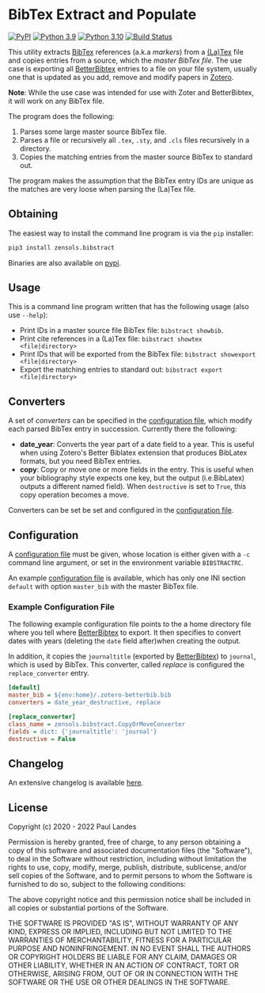 # BibTex Extract and Populate

[![PyPI][pypi-badge]][pypi-link]
[![Python 3.9][python39-badge]][python39-link]
[![Python 3.10][python310-badge]][python310-link]
[![Build Status][build-badge]][build-link]

This utility extracts [BibTex] references (a.k.a *markers*) from a [(La)Tex]
file and copies entries from a source, which the *master BibTex file*.  The use
case is exporting all [BetterBibtex] entries to a file on your file system,
usually one that is updated as you add, remove and modify papers in [Zotero].

**Note**:  While the use case was intended for use with Zoter and BetterBibtex,
it will work on any BibTex file.

The program does the following:
1. Parses some large master source BibTex file.
1. Parses a file or recursively all `.tex`, `.sty`, and `.cls` files
   recursively in a directory.
1. Copies the matching entries from the master source BibTex to standard out.

The program makes the assumption that the BibTex entry IDs are unique as the
matches are very loose when parsing the (La)Tex file.


## Obtaining

The easiest way to install the command line program is via the `pip` installer:
```bash
pip3 install zensols.bibstract
```

Binaries are also available on [pypi].


## Usage

This is a command line program written that has the following usage (also use
`--help`):

* Print IDs in a master source file BibTex file: `bibstract showbib`.
* Print cite references in a (La)Tex file: `bibstract showtex <file|directory>`
* Print IDs that will be exported from the BibTex file: `bibstract showexport <file|directory>`
* Export the matching entries to standard out: `bibstract export <file|directory>`


## Converters

A set of *converters* can be specified in the [configuration file], which
modify each parsed BibTex entry in succession.  Currently there the following:
* **date_year**: Converts the year part of a date field to a year.  This is
  useful when using Zotero's Better Biblatex extension that produces BibLatex
  formats, but you need BibTex entries.
* **copy**: Copy or move one or more fields in the entry.  This is useful when
  your bibliography style expects one key, but the output (i.e.BibLatex)
  outputs a different named field). When `destructive` is set to ``True``, this
  copy operation becomes a move.

Converters can be set be set and configured in the [configuration file].


## Configuration

A [configuration file] must be given, whose location is either given with a
`-c` command line argument, or set in the environment variable `BIBSTRACTRC`.

An example [configuration file] is available, which has only one INI section
`default` with option `master_bib` with the master BibTex file.


### Example Configuration File

The following example configuration file points to the a home directory file
where you tell where [BetterBibtex] to export.  It then specifies to convert
dates with years (deleting the `date` field after)when creating the output.

In addition, it copies the `journaltitle` (exported by [BetterBibtex]) to
`journal`, which is used by BibTex.  This converter, called *replace* is
configured the `replace_converter` entry.

```ini
[default]
master_bib = ${env:home}/.zotero-betterbib.bib
converters = date_year_destructive, replace

[replace_converter]
class_name = zensols.bibstract.CopyOrMoveConverter
fields = dict: {'journaltitle': 'journal'}
destructive = False
```


## Changelog

An extensive changelog is available [here](CHANGELOG.md).


## License

Copyright (c) 2020 - 2022 Paul Landes

Permission is hereby granted, free of charge, to any person obtaining a copy of
this software and associated documentation files (the "Software"), to deal in
the Software without restriction, including without limitation the rights to
use, copy, modify, merge, publish, distribute, sublicense, and/or sell copies
of the Software, and to permit persons to whom the Software is furnished to do
so, subject to the following conditions:

The above copyright notice and this permission notice shall be included in all
copies or substantial portions of the Software.

THE SOFTWARE IS PROVIDED "AS IS", WITHOUT WARRANTY OF ANY KIND, EXPRESS OR
IMPLIED, INCLUDING BUT NOT LIMITED TO THE WARRANTIES OF MERCHANTABILITY,
FITNESS FOR A PARTICULAR PURPOSE AND NONINFRINGEMENT. IN NO EVENT SHALL THE
AUTHORS OR COPYRIGHT HOLDERS BE LIABLE FOR ANY CLAIM, DAMAGES OR OTHER
LIABILITY, WHETHER IN AN ACTION OF CONTRACT, TORT OR OTHERWISE, ARISING FROM,
OUT OF OR IN CONNECTION WITH THE SOFTWARE OR THE USE OR OTHER DEALINGS IN THE
SOFTWARE.


<!-- links -->
[pypi]: https://pypi.org/project/zensols.bibstract/
[pypi-link]: https://pypi.python.org/pypi/zensols.bibstract
[pypi-badge]: https://img.shields.io/pypi/v/zensols.bibstract.svg
[python39-badge]: https://img.shields.io/badge/python-3.9-blue.svg
[python39-link]: https://www.python.org/downloads/release/python-390
[python310-badge]: https://img.shields.io/badge/python-3.10-blue.svg
[python310-link]: https://www.python.org/downloads/release/python-3100
[build-badge]: https://github.com/plandes/bibstract/workflows/CI/badge.svg
[build-link]: https://github.com/plandes/bibstract/actions

[configuration file]: #example-configuration-file
[BetterBibtex]: https://github.com/retorquere/zotero-better-bibtex
[Zotero]: https://www.zotero.org
[BibTex]: http://www.bibtex.org
[(La)Tex]: http://www.bibtex.org
